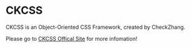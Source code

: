 
<div class="section">
        <h1>CKCSS</h1>
        <p>CKCSS is an Object-Oriented CSS Framework, created by CheckZhang. </p>
		Please go to <a href="http://www.flashpretty.com/public/check/ckcss/doc/index.html" target="_blank">CKCSS Offical Site</a> for more infomation!
    </div>

